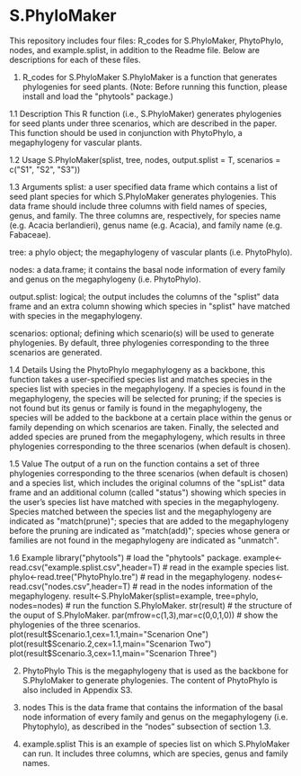 # S.PhyloMaker
This repository includes four files: R_codes for S.PhyloMaker, PhytoPhylo, nodes, and example.splist, in addition to the Readme file. Below are descriptions for each of these files.

1. R_codes for S.PhyloMaker
  S.PhyloMaker is a function that generates phylogenies for seed plants. (Note: Before running this function, please install and load the "phytools" package.)

  1.1 Description
  This R function (i.e., S.PhyloMaker) generates phylogenies for seed plants under three scenarios, which are described in the paper. This function should be used in conjunction with PhytoPhylo, a megaphylogeny for vascular plants. 

  1.2 Usage
  S.PhyloMaker(splist, tree, nodes, output.splist = T, scenarios = c("S1", "S2", "S3"))

  1.3 Arguments
  splist: a user specified data frame which contains a list of seed plant species for which S.PhyloMaker generates phylogenies. This data frame should include three columns with field names of species, genus, and family. The three columns are, respectively, for species name (e.g. Acacia berlandieri), genus name (e.g. Acacia), and family name (e.g. Fabaceae). 

  tree: a phylo object; the megaphylogeny of vascular plants (i.e. PhytoPhylo). 

  nodes: a data.frame; it contains the basal node information of every family and genus on the megaphylogeny (i.e. PhytoPhylo).

  output.splist: logical; the output includes the columns of the "splist" data frame and an extra column showing which species in "splist" have matched with species in the megaphylogeny. 

  scenarios: optional; defining which scenario(s) will be used to generate phylogenies. By default, three phylogenies corresponding to the three scenarios are generated. 

  1.4 Details
  Using the PhytoPhylo megaphylogeny as a backbone, this function takes a user-specified species list and matches species in the species list with species in the megaphylogeny. If a species is found in the megaphylogeny, the species will be selected for pruning; if the species is not found but its genus or family is found in the megaphylogeny, the species will be added to the backbone at a certain place within the genus or family depending on which scenarios are taken. Finally, the selected and added species are pruned from the megaphylogeny, which results in three phylogenies corresponding to the three scenarios (when default is chosen). 

  1.5 Value
  The output of a run on the function contains a set of three phylogenies corresponding to the three scenarios (when default is chosen) and a species list, which includes the original columns of the "spList" data frame and an additional column (called "status") showing which species in the user’s species list have matched with species in the megaphylogeny. Species matched between the species list and the megaphylogeny are indicated as "match(prune)"; species that are added to the megaphylogeny before the pruning are indicated as "match(add)"; species whose genera or families are not found in the megaphylogeny are indicated as "unmatch". 

  1.6 Example
  library("phytools")                       # load the "phytools" package.
  example<-read.csv("example.splist.csv",header=T)       # read in the example species list.
  phylo<-read.tree("PhytoPhylo.tre")      # read in the megaphylogeny.
  nodes<-read.csv("nodes.csv",header=T)     # read in the nodes information of the megaphylogeny.
  result<-S.PhyloMaker(splist=example, tree=phylo, nodes=nodes)      # run the function S.PhyloMaker.
  str(result)       # the structure of the ouput of S.PhyloMaker.
  par(mfrow=c(1,3),mar=c(0,0,1,0))       # show the phylogenies of the three scenarios.
  plot(result$Scenario.1,cex=1.1,main="Scenarion One")
  plot(result$Scenario.2,cex=1.1,main="Scenarion Two")
  plot(result$Scenario.3,cex=1.1,main="Scenarion Three")

2. PhytoPhylo
  This is the megaphylogeny that is used as the backbone for S.PhyloMaker to generate phylogenies. The content of PhytoPhylo is also included in Appendix S3.

3. nodes
  This is the data frame that contains the information of the basal node information of every family and genus on the megaphylogeny (i.e. Phytophylo), as described in the “nodes” subsection of section 1.3.

4. example.splist 
  This is an example of species list on which S.PhyloMaker can run. It includes three columns, which are species, genus and family names. 


